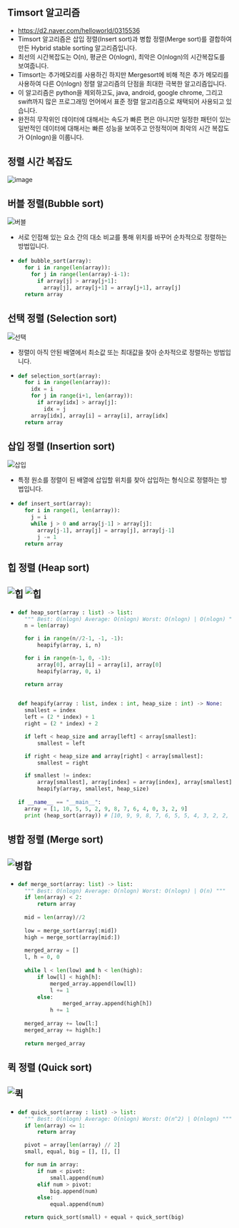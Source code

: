 ## Timsort 알고리즘
- https://d2.naver.com/helloworld/0315536
- Timsort 알고리즘은 삽입 정렬(Insert sort)과 병합 정렬(Merge sort)를 결합하여 만든 Hybrid stable sorting 알고리즘입니다.
- 최선의 시간복잡도는 O(n), 평균은 O(nlogn), 최악은 O(nlogn)의 시간복잡도를 보여줍니다.
- Timsort는 추가메모리를 사용하긴 하지만 Mergesort에 비해 적은 추가 메모리를 사용하여 다른 O(nlogn) 정렬 알고리즘의 단점을 최대한 극복한 알고리즘입니다.
- 이 알고리즘은 python을 제외하고도, java, android, google chrome, 그리고 swift까지 많은 프로그래밍 언어에서 표준 정렬 알고리즘으로 채택되어 사용되고 있습니다.
- 완전히 무작위인 데이터에 대해서는 속도가 빠른 편은 아니지만 일정한 패턴이 있는 일반적인 데이터에 대해서는 빠른 성능을 보여주고 안정적이며 최악의 시간 복잡도가 O(nlogn)을 이룹니다.


## 정렬 시간 복잡도
![image](https://user-images.githubusercontent.com/15611500/225900608-2ca3d376-be37-4ec3-9062-e941768f282a.png)

## 버블 정렬(Bubble sort)
![버블](https://user-images.githubusercontent.com/15611500/225905459-d9c5cad0-4a2d-4a8a-886c-67331c48e2c3.gif)
- 서로 인접해 있는 요소 간의 대소 비교를 통해 위치를 바꾸어 순차적으로 정렬하는 방법입니다.
- ```python
  def bubble_sort(array):
    for i in range(len(array)):
      for j in range(len(array)-i-1):
        if array[j] > array[j+1]:
          array[j], array[j+1] = array[j+1], array[j]
    return array
  ```
  
## 선택 정렬 (Selection sort)
![선택](https://user-images.githubusercontent.com/15611500/225905477-35124f3a-4be6-424c-8c78-5e654740086d.gif)
- 정렬이 아직 안된 배열에서 최소값 또는 최대값을 찾아 순차적으로 정렬하는 방법입니다.
- ```python
  def selection_sort(array):
    for i in range(len(array)):
      idx = i
      for j in range(i+1, len(array)):
        if array[idx] > array[j]:
          idx = j
      array[idx], array[i] = array[i], array[idx]
    return array
  ```

## 삽입 정렬 (Insertion sort)
![삽입](https://user-images.githubusercontent.com/15611500/225905468-829ae9bd-6208-4768-a940-04e71b55b1e1.gif)
- 특정 원소를 정렬이 된 배열에 삽입할 위치를 찾아 삽입하는 형식으로 정렬하는 방법입니다. 
- ```python
  def insert_sort(array):
    for i in range(1, len(array)):
      j = i
      while j > 0 and array[j-1] > array[j]:
        array[j-1], array[j] = array[j], array[j-1]
        j -= 1
    return array
  ```
  
## 힙 정렬 (Heap sort)
![힙](https://user-images.githubusercontent.com/15611500/225905489-5e9cfdd6-23fb-45d9-b2b5-81e9fa26e3b4.png)
![힙](https://user-images.githubusercontent.com/15611500/225905488-64c9bd1d-026f-4be4-b00b-6c501233e6ba.gif)
- 
- ```python
  def heap_sort(array : list) -> list:
    """ Best: O(nlogn) Average: O(nlogn) Worst: O(nlogn) | O(nlogn) """
    n = len(array)

    for i in range(n//2-1, -1, -1):
        heapify(array, i, n)

    for i in range(n-1, 0, -1):
        array[0], array[i] = array[i], array[0]
        heapify(array, 0, i)

    return array
        

  def heapify(array : list, index : int, heap_size : int) -> None:
    smallest = index
    left = (2 * index) + 1
    right = (2 * index) + 2

    if left < heap_size and array[left] < array[smallest]:
        smallest = left

    if right < heap_size and array[right] < array[smallest]:
        smallest = right

    if smallest != index:
        array[smallest], array[index] = array[index], array[smallest]
        heapify(array, smallest, heap_size)
        
  if __name__ == "__main__":
	array = [1, 10, 5, 5, 2, 9, 8, 7, 6, 4, 0, 3, 2, 9]
	print (heap_sort(array)) # [10, 9, 9, 8, 7, 6, 5, 5, 4, 3, 2, 2, 1, 0]

  ```
  
## 병합 정렬 (Merge sort)
![병합](https://user-images.githubusercontent.com/15611500/225905484-f4f39685-6148-4c2a-9526-54e774ab9e26.gif)
- 
- ```python
  def merge_sort(array: list) -> list:
    """ Best: O(nlogn) Average: O(nlogn) Worst: O(nlogn) | O(n) """
    if len(array) < 2:
    	return array
        
    mid = len(array)//2
    
    low = merge_sort(array[:mid])
    high = merge_sort(array[mid:])
    
    merged_array = []
    l, h = 0, 0
    
    while l < len(low) and h < len(high):
    	if low[l] < high[h]:
        	merged_array.append(low[l])
        	l += 1
        else:
                merged_array.append(high[h])
        	h += 1
            
    merged_array += low[l:]
    merged_array += high[h:]
    
    return merged_array

  ```
  
## 퀵 정렬 (Quick sort)
![퀵](https://user-images.githubusercontent.com/15611500/225905483-508b29ed-296a-4818-855a-19bcb0b9d587.gif)
- 
- ```python
  def quick_sort(array : list) -> list:
    """ Best: O(nlogn) Average: O(nlogn) Worst: O(n^2) | O(nlogn) """
    if len(array) <= 1:
        return array

    pivot = array[len(array) // 2]
    small, equal, big = [], [], []

    for num in array:
        if num < pivot:
            small.append(num)
        elif num > pivot:
            big.append(num)
        else:
            equal.append(num)

    return quick_sort(small) + equal + quick_sort(big)
  ```
















